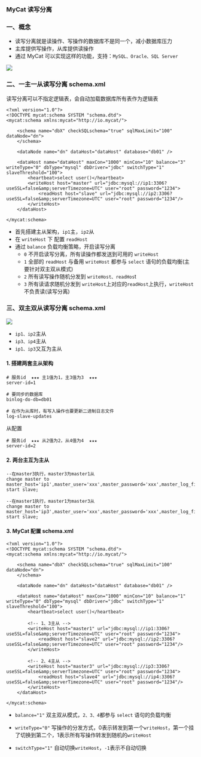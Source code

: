 ### MyCat 读写分离

### 一、概念
* 读写分离就是读操作、写操作的数据库不是同一个，减小数据库压力
* 主库提供写操作，从库提供读操作
* 通过 MyCat 可以实现这样的功能，支持：`MySQL、Oracle、SQL Server`

![](https://fgq233.github.io/imgs/mysql/mycat7.png)


### 二、一主一从读写分离  schema.xml
读写分离可以不指定逻辑表，会自动加载数据库所有表作为逻辑表

```
<?xml version="1.0"?>
<!DOCTYPE mycat:schema SYSTEM "schema.dtd">
<mycat:schema xmlns:mycat="http://io.mycat/">

    <schema name="dbX" checkSQLschema="true" sqlMaxLimit="100" dataNode="dn">
    </schema>
 
    <dataNode name="dn" dataHost="dataHost" database="db01" />
 
    <dataHost name="dataHost" maxCon="1000" minCon="10" balance="3" writeType="0" dbType="mysql" dbDriver="jdbc" switchType="1"  slaveThreshold="100">
        <heartbeat>select user()</heartbeat>
        <writeHost host="master" url="jdbc:mysql://ip1:3306?useSSL=false&amp;serverTimezone=UTC" user="root" password="1234"> 
            <readHost host="slave" url="jdbc:mysql://ip2:3306?useSSL=false&amp;serverTimezone=UTC" user="root" password="1234"/> 
        </writeHost>
    </dataHost>

</mycat:schema>
```

* 首先搭建主从架构，`ip1`主，`ip2`从
* 在 `writeHost` 下 配置 `readHost`
* 通过 `balance` 负载均衡策略，开启读写分离 
  * `0` 不开启读写分离，所有读操作都发送到可用的 `writeHost`
  * `1` 全部的 `readHost` 与备用 `writeHost` 都参与 `select` 语句的负载均衡(主要针对双主双从模式)
  * `2` 所有读写操作随机分发到 `writeHost、readHos`t
  * `3` 所有读请求随机分发到 `writeHost`上对应的`readHost`上执行，`writeHost` 不负责读(读写分离)


 
### 三、双主双从读写分离  schema.xml
![](https://fgq233.github.io/imgs/mysql/mycat8.png)

* `ip1、ip2`主从
* `ip3、ip4`主从
* `ip1、ip3`又互为主从

#### 1. 搭建两套主从架构
```
# 服务id  ★★★ 主1值为1，主3值为3  ★★★
server-id=1         

# 要同步的数据库
binlog-do-db=db01

# 在作为从库时，有写入操作也要更新二进制日志文件
log-slave-updates
```

从配置
 
```
# 服务id  ★★★ 从2值为2，从4值为4  ★★★
server-id=2
```


#### 2. 两台主互为主从
```
--在master3执行，master3为master1从
change master to master_host='ip1',master_user='xxx',master_password='xxx',master_log_file='xxx',master_log_pos=xxx;
start slave;

--在master1执行，master1为master3从
change master to master_host='ip3',master_user='xxx',master_password='xxx',master_log_file='xxx',master_log_pos=xxx;
start slave;
```


#### 3. MyCat 配置 schema.xml
```
<?xml version="1.0"?>
<!DOCTYPE mycat:schema SYSTEM "schema.dtd">
<mycat:schema xmlns:mycat="http://io.mycat/">

    <schema name="dbX" checkSQLschema="true" sqlMaxLimit="100" dataNode="dn">
    </schema>
 
    <dataNode name="dn" dataHost="dataHost" database="db01" />
 
    <dataHost name="dataHost" maxCon="1000" minCon="10" balance="1" writeType="0" dbType="mysql" dbDriver="jdbc" switchType="1" slaveThreshold="100">
        <heartbeat>select user()</heartbeat>
        
        <!-- 1、3主从 -->
        <writeHost host="master1" url="jdbc:mysql://ip1:3306?useSSL=false&amp;serverTimezone=UTC" user="root" password="1234"> 
            <readHost host="slave2" url="jdbc:mysql://ip2:3306?useSSL=false&amp;serverTimezone=UTC" user="root" password="1234"/> 
        </writeHost>
        
        <!-- 2、4主从 -->
        <writeHost host="master3" url="jdbc:mysql://ip3:3306?useSSL=false&amp;serverTimezone=UTC" user="root" password="1234"> 
            <readHost host="slave4" url="jdbc:mysql://ip4:3306?useSSL=false&amp;serverTimezone=UTC" user="root" password="1234"/> 
        </writeHost>
    </dataHost>

</mycat:schema>
```

* `balance="1"` 双主双从模式，`2、3、4`都参与 `select` 语句的负载均衡

* `writeType="0"` 写操作的分发方式，0表示转发到第一个`writeHost`，第一个挂了切换到第二个，1表示所有写操作转发到随机的`writeHost`

* `switchType="1"` 自动切换`writeHost`，`-1`表示不自动切换